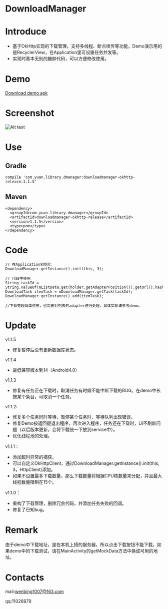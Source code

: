 # DownloadManager

# Introduce
* 基于OkHttp实现的下载管理，支持多线程、断点续传等功能，Demo演示用的是RecyclerView，在Application里可设置任务并发等。
* 实现时基本无别的臃肿代码，可以方便修改使用。


# Demo
[Download demo apk][1]


# Screenshot
![Alt text][image-1]
# Use
## Gradle

```
compile 'com.yuan.library.dmanager:downloadmanager-okhttp-release:1.1.5'
```
## Maven

```
<dependency>
  <groupId>com.yuan.library.dmanager</groupId>
  <artifactId>downloadmanager-okhttp-release</artifactId>
  <version>1.1.5</version>
  <type>pom</type>
</dependency>
```


# Code
```
// 在Application初始化
DownloadManager.getInstance().init(this, 3);

// 代码中使用
String taskId = String.valueOf(mListData.get(holder.getAdapterPosition()).getUrl().hashCode());
DownloadTask itemTask = mDownloadManager.getTask(taskId);
DownloadManager.getInstance().add(itemTask);

//下载管理具体使用，也需要对列表的adapter进行处理，具体实现请参考demo。
```
# Update
v1.1.5
* 修复暂停后没有更新数据库状态。

v1.1.4
* 最低兼容版本到14（Android4.0）

v1.1.3
* 修复有任务正在下载时，取消任务有时候不能中断下载的BUG。在demo中长按某个条目，可取消一个任务。

v1.1.2:
* 修复多个任务同时等待，暂停某个任务时，等待队列出现错误。
* 修复Demo按返回键退出程序，再次进入程序，任务还在下载时，UI不刷新问题（以后版本更新，会将下载统一下放到service中）。
* 优化线程池的处理。

v1.1.1：
* 添加超时异常的捕获。
* 可以自定义OkHttpClient，通过DownloadManager.getInstance().init(this, 3，HttpClient)添加。
* 如果不设置最多下载数量，那么下载数量将根据CPU核数量来分配，并且最大线程数量限制在15个。

v1.1.0：
* 重构了下载管理，删除冗余代码，并添加任务失败的回调。
* 修复了已知bug。

# Remark
由于demo中下载地址，是在本机上搭的服务器，所以点击下载按钮不能下载。如果demo中的下载测试，请在MainActivity的getMockData方法中换成可用的地址。
# Contacts
mail:wenbing1007@163.com

qq:11026979



[1]:	https://github.com/yuanwenbing/DownloadManager/raw/master/apk/app-debug.apk

[image-1]:	https://raw.githubusercontent.com/yuanwenbing/DownloadManager/master/captures/demo.gif "Optional title"

